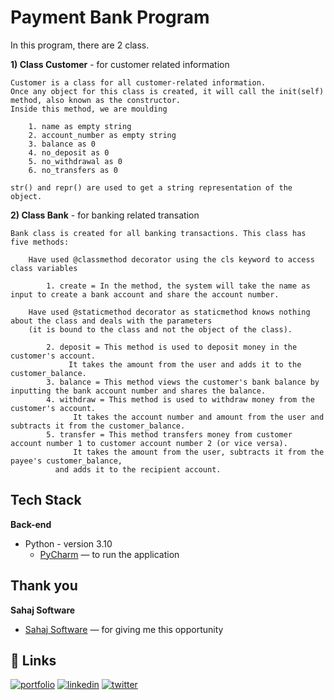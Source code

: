 
# **Payment Bank Program**

In this program, there are 2 class. 

**1) Class Customer** - for customer related information

    Customer is a class for all customer-related information. 
    Once any object for this class is created, it will call the init(self) method, also known as the constructor. 
    Inside this method, we are moulding
    
        1. name as empty string
        2. account_number as empty string 
        3. balance as 0
        4. no_deposit as 0
        5. no_withdrawal as 0       
        6. no_transfers as 0
    
    str() and repr() are used to get a string representation of the object.

**2) Class Bank** - for banking related transation

    Bank class is created for all banking transactions. This class has five methods:

        Have used @classmethod decorator using the cls keyword to access class variables
    
            1. create = In the method, the system will take the name as input to create a bank account and share the account number. 
	
        Have used @staticmethod decorator as staticmethod knows nothing about the class and deals with the parameters 
		(it is bound to the class and not the object of the class).
        
            2. deposit = This method is used to deposit money in the customer's account. 
	    		 It takes the amount from the user and adds it to the customer_balance.
            3. balance = This method views the customer's bank balance by inputting the bank account number and shares the balance. 
            4. withdraw = This method is used to withdraw money from the customer's account. 
	    		  It takes the account number and amount from the user and subtracts it from the customer_balance.
            5. transfer = This method transfers money from customer account number 1 to customer account number 2 (or vice versa). 
	    		  It takes the amount from the user, subtracts it from the payee's customer_balance, 
			  and adds it to the recipient account. 



## Tech Stack

**Back-end**

- Python - version 3.10
    - [PyCharm](https://www.jetbrains.com/pycharm/) — to run the application 

## Thank you

**Sahaj Software**

- [Sahaj Software](https://sahaj.ai/) — for giving me this opportunity 

## 🔗 Links
[![portfolio](https://img.shields.io/badge/my_portfolio-000?style=for-the-badge&logo=ko-fi&logoColor=white)](https://github.com/ThakkarPurvi)
[![linkedin](https://img.shields.io/badge/linkedin-0A66C2?style=for-the-badge&logo=linkedin&logoColor=white)](https://www.linkedin.com/in/thakkarpurvilondon/)
[![twitter](https://img.shields.io/badge/twitter-1DA1F2?style=for-the-badge&logo=twitter&logoColor=white)](https://twitter.com/purvi41)

